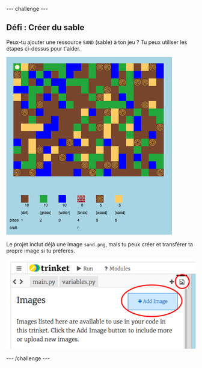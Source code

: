 --- challenge ---
## Défi : Créer du sable
Peux-tu ajouter une ressource `SAND` (sable) à ton jeu ? Tu peux utiliser les étapes ci-dessus pour t'aider.

![screenshot](images/craft-sand.png)

Le projet inclut déjà une image `sand.png`, mais tu peux créer et transférer ta propre image si tu préfères.

![screenshot](images/craft-upload.png)




--- /challenge ---